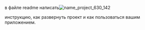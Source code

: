 
в файле readme написать![name_project_630_142](https://github.com/yandexLyceumVlad/TestSite/assets/16120976/392dad30-bbaf-44ce-9ec5-bb69ab7cdb23)

инструкцию, как развернуть проект и как пользоваться вашим приложением.
